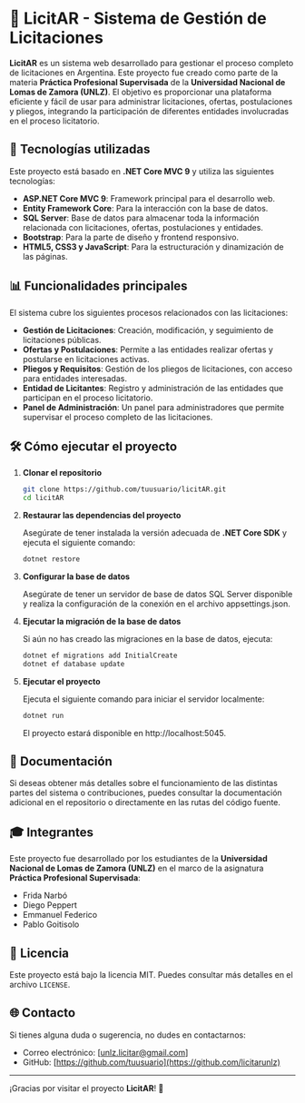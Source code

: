 # 🚀 **LicitAR** - Sistema de Gestión de Licitaciones

**LicitAR** es un sistema web desarrollado para gestionar el proceso completo de licitaciones en Argentina. Este proyecto fue creado como parte de la materia **Práctica Profesional Supervisada** de la **Universidad Nacional de Lomas de Zamora (UNLZ)**. El objetivo es proporcionar una plataforma eficiente y fácil de usar para administrar licitaciones, ofertas, postulaciones y pliegos, integrando la participación de diferentes entidades involucradas en el proceso licitatorio.

## 🔧 **Tecnologías utilizadas**

Este proyecto está basado en **.NET Core MVC 9** y utiliza las siguientes tecnologías:

- **ASP.NET Core MVC 9**: Framework principal para el desarrollo web.
- **Entity Framework Core**: Para la interacción con la base de datos.
- **SQL Server**: Base de datos para almacenar toda la información relacionada con licitaciones, ofertas, postulaciones y entidades.
- **Bootstrap**: Para la parte de diseño y frontend responsivo.
- **HTML5, CSS3 y JavaScript**: Para la estructuración y dinamización de las páginas.

## 📊 **Funcionalidades principales**

El sistema cubre los siguientes procesos relacionados con las licitaciones:

- **Gestión de Licitaciones**: Creación, modificación, y seguimiento de licitaciones públicas.
- **Ofertas y Postulaciones**: Permite a las entidades realizar ofertas y postularse en licitaciones activas.
- **Pliegos y Requisitos**: Gestión de los pliegos de licitaciones, con acceso para entidades interesadas.
- **Entidad de Licitantes**: Registro y administración de las entidades que participan en el proceso licitatorio.
- **Panel de Administración**: Un panel para administradores que permite supervisar el proceso completo de las licitaciones.

## 🛠️ **Cómo ejecutar el proyecto**

1. **Clonar el repositorio**

   ```bash
   git clone https://github.com/tuusuario/licitAR.git
   cd licitAR
   ```
2. **Restaurar las dependencias del proyecto**

   Asegúrate de tener instalada la versión adecuada de **.NET Core SDK** y ejecuta el siguiente comando:

   ```bash
   dotnet restore
   ```
3. **Configurar la base de datos**

   Asegúrate de tener un servidor de base de datos SQL Server disponible y realiza la configuración de la conexión en el archivo appsettings.json.

4. **Ejecutar la migración de la base de datos**

   Si aún no has creado las migraciones en la base de datos, ejecuta:

   ```bash
   dotnet ef migrations add InitialCreate
   dotnet ef database update
   ```
   
5. **Ejecutar el proyecto**

   Ejecuta el siguiente comando para iniciar el servidor localmente:

   ```bash
   dotnet run
   ```

   El proyecto estará disponible en http://localhost:5045.

## 📑 **Documentación**

Si deseas obtener más detalles sobre el funcionamiento de las distintas partes del sistema o contribuciones, puedes consultar la documentación adicional en el repositorio o directamente en las rutas del código fuente.

## 🎓 **Integrantes**

Este proyecto fue desarrollado por los estudiantes de la **Universidad Nacional de Lomas de Zamora (UNLZ)** en el marco de la asignatura **Práctica Profesional Supervisada**:

- Frida Narbó
- Diego Peppert
- Emmanuel Federico
- Pablo Goitisolo

## 📝 **Licencia**

Este proyecto está bajo la licencia MIT. Puedes consultar más detalles en el archivo `LICENSE`.

## 🌐 **Contacto**

Si tienes alguna duda o sugerencia, no dudes en contactarnos:

- Correo electrónico: [unlz.licitar@gmail.com]
- GitHub: [https://github.com/tuusuario](https://github.com/licitarunlz)

---

¡Gracias por visitar el proyecto **LicitAR**! 🚀


